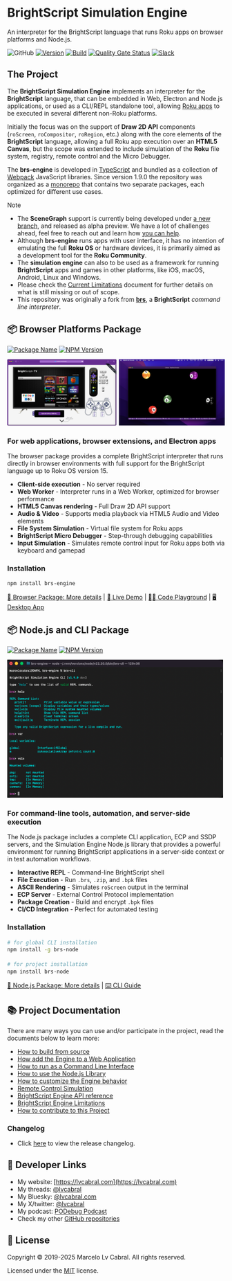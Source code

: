 # BrightScript Simulation Engine

An interpreter for the BrightScript language that runs Roku apps on browser platforms and Node.js.

![GitHub](https://img.shields.io/github/license/lvcabral/brs-engine)
[![Version](https://img.shields.io/badge/version-1.9.0-blue.svg)](https://github.com/lvcabral/brs-engine/releases)
[![Build](https://github.com/lvcabral/brs-engine/actions/workflows/build.yml/badge.svg)](https://github.com/lvcabral/brs-engine/actions/workflows/build.yml)
[![Quality Gate Status](https://sonarcloud.io/api/project_badges/measure?project=lvcabral_brs-emu&metric=alert_status)](https://sonarcloud.io/summary/new_code?id=lvcabral_brs-emu)
[![Slack](https://img.shields.io/badge/Slack-RokuCommunity-4A154B?logo=slack)](https://join.slack.com/t/rokudevelopers/shared_invite/zt-4vw7rg6v-NH46oY7hTktpRIBM_zGvwA)

## The Project

The **BrightScript Simulation Engine** implements an interpreter for the **BrightScript** language, that can be embedded in Web, Electron and Node.js applications, or used as a CLI/REPL standalone tool, allowing [Roku apps](https://developer.roku.com/overview) to be executed in several different non-Roku platforms.

Initially the focus was on the support of **Draw 2D API** components (`roScreen`, `roCompositor`, `roRegion`, etc.) along with the core elements of the **BrightScript** language, allowing a full Roku app execution over an **HTML5 Canvas**, but the scope was extended to include simulation of the **Roku** file system, registry, remote control and the Micro Debugger.

The **brs-engine** is developed in [TypeScript](https://www.typescriptlang.org/) and bundled as a collection of [Webpack](https://webpack.js.org/) JavaScript libraries. Since version 1.9.0 the repository was organized as a [monorepo](https://en.wikipedia.org/wiki/Monorepo) that contains two separate packages, each optimized for different use cases.

> [!NOTE]
>
> - The **SceneGraph** support is currently being developed under [a new branch](https://github.com/lvcabral/brs-engine/tree/scenegraph), and released as alpha preview. We have a lot of challenges ahead, feel free to reach out and learn how [you can help](docs/contributing.md).
> - Although **brs-engine** runs apps with user interface, it has no intention of emulating the full **Roku OS** or hardware devices, it is primarily aimed as a development tool for the **Roku Community**.
> - The **simulation engine** can also to be used as a framework for running **BrightScript** apps and games in other platforms, like iOS, macOS, Android, Linux and Windows.
> - Please check the [Current Limitations](docs/limitations.md) document for further details on what is still missing or out of scope.
> - This repository was originally a fork from [**brs**](https://github.com/rokucommunity/brs), a **BrightScript** _command line interpreter_.

## 📦 Browser Platforms Package

[![Package Name](https://img.shields.io/badge/package-brs--engine-blue.svg)](https://www.npmjs.com/package/brs-engine)
[![NPM Version](https://badge.fury.io/js/brs-engine.svg?style=flat)](https://npmjs.org/package/brs-engine)

<p align="center"><img alt="Simulator Web and Desktop" title="Simulator Web and Desktop" src="docs/images/screenshots.png?raw=true"/></p>

### For web applications, browser extensions, and Electron apps

The browser package provides a complete BrightScript interpreter that runs directly in browser environments with full support for the BrightScript language up to Roku OS version 15.

- **Client-side execution** - No server required
- **Web Worker** - Interpreter runs in a Web Worker, optimized for browser performance
- **HTML5 Canvas rendering** - Full Draw 2D API support
- **Audio & Video** - Supports media playback via HTML5 Audio and Video elements
- **File System Simulation** - Virtual file system for Roku apps
- **BrightScript Micro Debugger** - Step-through debugging capabilities
- **Input Simulation** - Simulates remote control input for Roku apps both via keyboard and gamepad

### Installation

```bash
npm install brs-engine
```

[📖 Browser Package: More details](./packages/browser/README.md) | [🚀 Live Demo](https://lvcabral.com/brs) | [🧑‍💻 Code Playground](http://brsFiddle.net) | [🖥️ Desktop App](https://github.com/lvcabral/brs-desktop)

## 📦 Node.js and CLI Package

[![Package Name](https://img.shields.io/badge/package-brs--node-blue.svg)](https://www.npmjs.com/package/brs-node)
[![NPM Version](https://badge.fury.io/js/brs-node.svg?style=flat)](https://npmjs.org/package/brs-node)

<p align="left"><img alt="Simulator CLI" title="Simulator CLI" src="docs/images/brs-cli.png?raw=true" width="500"/></p>

### For command-line tools, automation, and server-side execution

The Node.js package includes a complete CLI application, ECP and SSDP servers, and the Simulation Engine Node.js library that provides a powerful environment for running BrightScript applications in a server-side context or in test automation workflows.

- **Interactive REPL** - Command-line BrightScript shell
- **File Execution** - Run `.brs`, `.zip`, and `.bpk` files
- **ASCII Rendering** - Simulates `roScreen` output in the terminal
- **ECP Server** - External Control Protocol implementation
- **Package Creation** - Build and encrypt `.bpk` files
- **CI/CD Integration** - Perfect for automated testing

### Installation

```bash
# for global CLI installation
npm install -g brs-node

# for project installation
npm install brs-node
```
[📖 Node.js Package: More details](./packages/node/README.md) | [⌨️ CLI Guide](./docs/run-as-cli.md)

## 📚 Project Documentation

There are many ways you can use and/or participate in the project, read the documents below to learn more:

- [How to build from source](docs/build-from-source.md)
- [How add the Engine to a Web Application](docs/integrating.md)
- [How to run as a Command Line Interface](docs/run-as-cli.md)
- [How to use the Node.js Library](docs/using-node-library.md)
- [How to customize the Engine behavior](docs/customization.md)
- [Remote Control Simulation](docs/remote-control.md)
- [BrightScript Engine API reference](docs/engine-api.md)
- [BrightScript Engine Limitations](docs/limitations.md)
- [How to contribute to this Project](docs/contributing.md)

### Changelog

- Click [here](CHANGELOG.md) to view the release changelog.

## 🔗 Developer Links

- My website: [https://lvcabral.com](https://lvcabral.com)
- My threads: [@lvcabral](https://www.threads.net/@lvcabral)
- My Bluesky: [@lvcabral.com](https://bsky.app/profile/lvcabral.com)
- My X/twitter: [@lvcabral](https://twitter.com/lvcabral)
- My podcast: [PODebug Podcast](http://podebug.com)
- Check my other [GitHub repositories](https://github.com/lvcabral)

## 📄 License

Copyright © 2019-2025 Marcelo Lv Cabral. All rights reserved.

Licensed under the [MIT](LICENSE) license.
